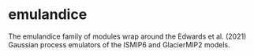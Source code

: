 # emulandice

The emulandice family of modules wrap around the Edwards et al. (2021) Gaussian process emulators of the ISMIP6 and GlacierMIP2 models.

